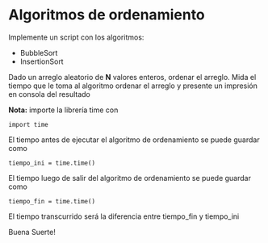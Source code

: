 # Algoritmos de ordenamiento

Implemente un script con los algoritmos:

* BubbleSort
* InsertionSort

Dado un arreglo aleatorio de **N** valores enteros, ordenar el arreglo.
Mida el tiempo que le toma al algoritmo ordenar el arreglo y presente un impresión en consola del resultado

**Nota:** importe la librería time con
	
	import time

El tiempo antes de ejecutar el algoritmo de ordenamiento se puede guardar como

	tiempo_ini = time.time()

El tiempo luego de salir del algoritmo de ordenamiento se puede guardar como

	tiempo_fin = time.time()

El tiempo transcurrido será la diferencia entre tiempo_fin y tiempo_ini

Buena Suerte!
